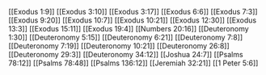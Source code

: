 [[Exodus 1:9]]
[[Exodus 3:10]]
[[Exodus 3:17]]
[[Exodus 6:6]]
[[Exodus 7:3]]
[[Exodus 9:20]]
[[Exodus 10:7]]
[[Exodus 10:21]]
[[Exodus 12:30]]
[[Exodus 13:3]]
[[Exodus 15:11]]
[[Exodus 19:4]]
[[Numbers 20:16]]
[[Deuteronomy 1:30]]
[[Deuteronomy 5:15]]
[[Deuteronomy 6:21]]
[[Deuteronomy 7:8]]
[[Deuteronomy 7:19]]
[[Deuteronomy 10:21]]
[[Deuteronomy 26:8]]
[[Deuteronomy 29:3]]
[[Deuteronomy 34:12]]
[[Joshua 24:7]]
[[Psalms 78:12]]
[[Psalms 78:48]]
[[Psalms 136:12]]
[[Jeremiah 32:21]]
[[1 Peter 5:6]]
